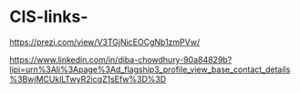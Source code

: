 # CIS-links-
https://prezi.com/view/V3TGjNicEOCgNb1zmPVw/

https://www.linkedin.com/in/diba-chowdhury-90a84829b?lipi=urn%3Ali%3Apage%3Ad_flagship3_profile_view_base_contact_details%3BwjMCUklLTwyR2icqZ1sEfw%3D%3D

